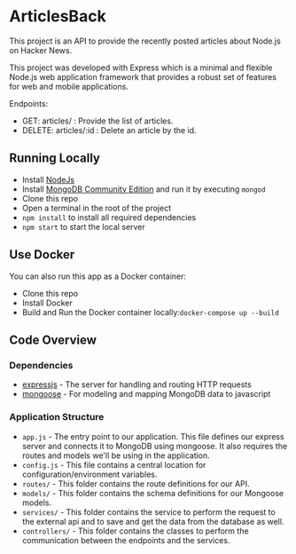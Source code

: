 # ArticlesBack

This project is an API to provide the recently posted articles about Node.js on Hacker News.

This project was developed with Express which is a minimal and flexible Node.js web application framework that provides a robust set of features for web and mobile applications.

Endpoints:
- GET: articles/ : Provide the list of articles.
- DELETE: articles/:id : Delete an article by the id.


## Running Locally

- Install [NodeJs](https://nodejs.org/es/download/)
- Install [MongoDB Community Edition](https://docs.mongodb.com/manual/administration/install-community/) and run it by executing `mongod`
- Clone this repo
- Open a terminal in the root of the project 
- `npm install` to install all required dependencies
- `npm start` to start the local server

## Use Docker

You can also run this app as a Docker container:
- Clone this repo
- Install Docker
- Build and Run the Docker container locally:`docker-compose up --build`

## Code Overview

### Dependencies
  - [expressjs](https://expressjs.com/) - The server for handling and routing HTTP requests
  - [mongoose](https://mongoosejs.com/) - For modeling and mapping MongoDB data to javascript

### Application Structure
   - `app.js` - The entry point to our application. This file defines our express server and connects it to MongoDB using mongoose. It also requires the routes and models we'll be using in the application.
   - `config.js` - This file contains a central location for configuration/environment variables.
   - `routes/` - This folder contains the route definitions for our API.
   - `models/` - This folder contains the schema definitions for our Mongoose models.
   - `services/` - This folder contains the service to perform the request to the external api and to save and get the data from the database as well.
   - `controllers/` - This folder contains the classes to perform the communication between the endpoints and the services.




